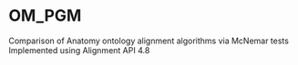 # OM_PGM
Comparison of Anatomy ontology alignment algorithms via McNemar tests
Implemented using Alignment API 4.8
